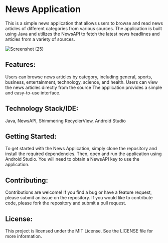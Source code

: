 # News Application
This is a simple news application that allows users to browse and read news articles of different categories from various sources. The application is built using Java and utilizes the NewsAPI to fetch the latest news headlines and articles from a variety of sources.

![Screenshot (25)](https://github.com/Corazon0112/NewsApp/assets/92594865/6d04a244-20e4-455e-ab67-129d6bfde624)

## Features:
Users can browse news articles by category, including general, sports, business, entertainment, technology, science, and health.
Users can view the news articles directly from the source
The application provides a simple and easy-to-use interface.

## Technology Stack/IDE:
Java,
NewsAPI,
Shimmering RecyclerView,
Android Studio

## Getting Started:
To get started with the News Application, simply clone the repository and install the required dependencies. Then, open and run the application using Android Studio. You will need to obtain a NewsAPI key to use the application.

## Contributing:
Contributions are welcome! If you find a bug or have a feature request, please submit an issue on the repository. If you would like to contribute code, please fork the repository and submit a pull request.

## License:
This project is licensed under the MIT License. See the LICENSE file for more information.
